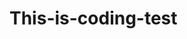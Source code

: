 # This-is-coding-test
       
  
     
 
    
      
            
                 
                           
                     
                     
        
                  
             
              
          
      
    
